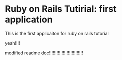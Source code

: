 # Ruby on Rails Tutirial: first application

This is the first applicaiton for ruby on rails tutorial

yeah!!!!


modified readme doc!!!!!!!!!!!!!!!!!!!!!!!!!!!